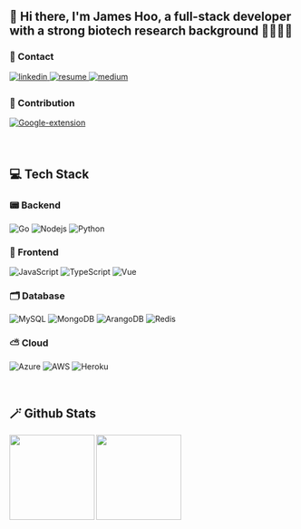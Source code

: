 ## 👋 Hi there, I'm James Hoo, a full-stack developer with a strong biotech research background 👨‍💻👨‍🔬
### 📠 Contact
<a href="https://www.linkedin.com/in/james-hoo-29693148/" target="_blank">
<img src=https://img.shields.io/badge/linkedin-%231E77B5.svg?&style=for-the-badge&logo=linkedin&logoColor=white alt=linkedin style="margin-bottom: 5px;" />
</a>
<a href="https://www.cakeresume.com/s--e51iHpaa8LmvL_fFn9rFdg--/sinyong" target="_blank">
<img src=https://img.shields.io/badge/CakeResume-darkgreen.svg?&style=for-the-badge&logo=C&logoColor=white alt=resume style="margin-bottom: 5px;" />
</a>
<a href="https://medium.com/@hoosinyong" target="_blank">
<img src=https://img.shields.io/badge/medium-%23292929.svg?&style=for-the-badge&logo=medium&logoColor=white alt=medium style="margin-bottom: 5px;" />
</a>

### 👊 Contribution
<a href="https://chrome.google.com/webstore/detail/sci-hub-master/hamnpamnpikkcdeimemjcmbffipikidm" target="_blank">
<img src=https://img.shields.io/badge/Google_extension-4285F4.svg?&style=for-the-badge&logo=Google-chrome&logoColor=white alt=Google-extension style="margin-bottom: 5px;" />
</a>

<br/>
<br/>
<br/>

## 💻 Tech Stack
### 📟 Backend
![Go](https://img.shields.io/badge/Go-00ADD8?style=for-the-badge&logo=go&logoColor=white)
![Nodejs](https://img.shields.io/badge/Node.js-339933?style=for-the-badge&logo=nodedotjs&logoColor=white)
![Python](https://img.shields.io/badge/Python-3776AB?style=for-the-badge&logo=python&logoColor=white)

### 📱 Frontend
![JavaScript](https://img.shields.io/badge/JavaScript-F7DF1E?style=for-the-badge&logo=javascript&logoColor=black)
![TypeScript](https://img.shields.io/badge/TypeScript-007ACC?style=for-the-badge&logo=typescript&logoColor=white)
![Vue](https://img.shields.io/badge/Vue.js-35495E?style=for-the-badge&logo=vue.js&logoColor=4FC08D)

### 🗂 Database
![MySQL](https://img.shields.io/badge/MySQL-005C84?style=for-the-badge&logo=mysql&logoColor=white)
![MongoDB](https://img.shields.io/badge/MongoDB-4EA94B?style=for-the-badge&logo=mongodb&logoColor=white)
![ArangoDB](https://img.shields.io/badge/ArangoDB-DDE072?style=for-the-badge&logo=ArangoDB&logoColor=white)
![Redis](https://img.shields.io/badge/redis-%23DD0031.svg?&style=for-the-badge&logo=redis&logoColor=white)

### ⛅️ Cloud
![Azure](https://img.shields.io/badge/Microsoft_Azure-0089D6?style=for-the-badge&logo=microsoft-azure&logoColor=white)
![AWS](https://img.shields.io/badge/Amazon_AWS-FF9900?style=for-the-badge&logo=amazonaws&logoColor=white)
![Heroku](https://img.shields.io/badge/Heroku-430098?style=for-the-badge&logo=heroku&logoColor=white)

<br/>

## 🪄 Github Stats
<img src="https://github-readme-stats.vercel.app/api/top-langs/?username=JamesHooMY&layout=compact&theme=dark" align="left" height="150"/>
<img src="https://github-readme-stats.vercel.app/api?username=JamesHooMY&show_icons=true&theme=dark" align="left" height="150"/>  

